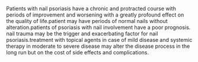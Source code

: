 Patients with nail psoriasis have a chronic and protracted course with periods of improvement and worsening with a greatly profound effect on the quality of life.patient may have periods of normal nails without alteration.patients of psoriasis with nail involvement have a poor prognosis. nail trauma may be the trigger and exacerbating factor for nail psoriasis.treatment with topical agents in case of mild disease and systemic therapy in moderate to severe disease may alter the disease process in the long run but on the cost of side effects and complications.